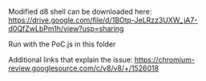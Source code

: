 Modified d8 shell can be downloaded here:
https://drive.google.com/file/d/1BOtp-JeLRzz3UXW_jA7-d0QfZwLbPm1h/view?usp=sharing

Run with the PoC.js in this folder


Additional links that explain the issue:
https://chromium-review.googlesource.com/c/v8/v8/+/1526018

